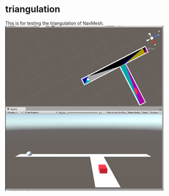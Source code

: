 # triangulation


This is for testing the triangulation of NavMesh.
![scene](./NavMeshTest/triangulation.png)
